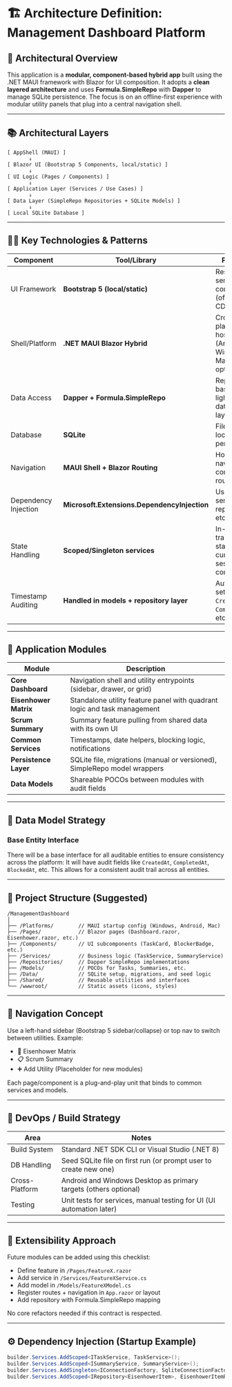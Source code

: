 # 🏗️ Architecture Definition: Management Dashboard Platform

## 🔧 Architectural Overview

This application is a **modular, component-based hybrid app** built using the .NET MAUI framework with Blazor for UI composition. It adopts a **clean layered architecture** and uses **Formula.SimpleRepo** with **Dapper** to manage SQLite persistence. The focus is on an offline-first experience with modular utility panels that plug into a central navigation shell.

---

## 📚 Architectural Layers

```
[ AppShell (MAUI) ]
       ↓
[ Blazor UI (Bootstrap 5 Components, local/static) ]
       ↓
[ UI Logic (Pages / Components) ]
       ↓
[ Application Layer (Services / Use Cases) ]
       ↓
[ Data Layer (SimpleRepo Repositories + SQLite Models) ]
       ↓
[ Local SQLite Database ]
```

---

## 🧑‍🔬 Key Technologies & Patterns

| Component            | Tool/Library                                 | Purpose                                                    |
| -------------------- | -------------------------------------------- | ---------------------------------------------------------- |
| UI Framework         | **Bootstrap 5 (local/static)**               | Responsive, semantic UI components (offline, no CDN)        |
| Shell/Platform       | **.NET MAUI Blazor Hybrid**                  | Cross-platform host (Android, Windows, Mac, iOS optional)  |
| Data Access          | **Dapper + Formula.SimpleRepo**              | Repository-based lightweight data access layer             |
| Database             | **SQLite**                                   | File-based local data persistence                          |
| Navigation           | **MAUI Shell + Blazor Routing**              | Host app navigation + component routing                    |
| Dependency Injection | **Microsoft.Extensions.DependencyInjection** | Used for services, repositories, etc.                      |
| State Handling       | **Scoped/Singleton services**                | In-memory transient states (e.g., current session context) |
| Timestamp Auditing   | **Handled in models + repository layer**     | Auto-setting `CreatedAt`, `CompletedAt`, etc.              |

---

## 🧩 Application Modules

| Module                | Description                                                              |
| --------------------- | ------------------------------------------------------------------------ |
| **Core Dashboard**    | Navigation shell and utility entrypoints (sidebar, drawer, or grid)      |
| **Eisenhower Matrix** | Standalone utility feature panel with quadrant logic and task management |
| **Scrum Summary**     | Summary feature pulling from shared data with its own UI                 |
| **Common Services**   | Timestamps, date helpers, blocking logic, notifications                  |
| **Persistence Layer** | SQLite file, migrations (manual or versioned), SimpleRepo model wrappers |
| **Data Models**       | Shareable POCOs between modules with audit fields                        |

---

## 🔁 Data Model Strategy

### Base Entity Interface

There will be a base interface for all auditable entities to ensure consistency across the platform:
It will have audit fields like `CreatedAt`, `CompletedAt`, `BlockedAt`, etc. This allows for a consistent audit trail across all entities.

---

## 📂 Project Structure (Suggested)

```
/ManagementDashboard
│
├── /Platforms/        // MAUI startup config (Windows, Android, Mac)
├── /Pages/            // Blazor pages (Dashboard.razor, Eisenhower.razor, etc.)
├── /Components/       // UI subcomponents (TaskCard, BlockerBadge, etc.)
├── /Services/         // Business logic (TaskService, SummaryService)
├── /Repositories/     // Dapper SimpleRepo implementations
├── /Models/           // POCOs for Tasks, Summaries, etc.
├── /Data/             // SQLite setup, migrations, and seed logic
├── /Shared/           // Reusable utilities and interfaces
└── /wwwroot/          // Static assets (icons, styles)
```

---

## 🧭 Navigation Concept

Use a left-hand sidebar (Bootstrap 5 sidebar/collapse) or top nav to switch between utilities. Example:

* 🧠 Eisenhower Matrix
* 📋 Scrum Summary
* ➕ Add Utility (Placeholder for new modules)

Each page/component is a plug-and-play unit that binds to common services and models.

---

## 🧪 DevOps / Build Strategy

| Area           | Notes                                                                |
| -------------- | -------------------------------------------------------------------- |
| Build System   | Standard .NET SDK CLI or Visual Studio (.NET 8)                      |
| DB Handling    | Seed SQLite file on first run (or prompt user to create new one)     |
| Cross-Platform | Android and Windows Desktop as primary targets (others optional)     |
| Testing        | Unit tests for services, manual testing for UI (UI automation later) |

---

## 🧭 Extensibility Approach

Future modules can be added using this checklist:

* Define feature in `/Pages/FeatureX.razor`
* Add service in `/Services/FeatureXService.cs`
* Add model in `/Models/FeatureXModel.cs`
* Register routes + navigation in `App.razor` or layout
* Add repository with Formula.SimpleRepo mapping

No core refactors needed if this contract is respected.

---

## ⚙️ Dependency Injection (Startup Example)

```csharp
builder.Services.AddScoped<ITaskService, TaskService>();
builder.Services.AddScoped<ISummaryService, SummaryService>();
builder.Services.AddSingleton<IConnectionFactory, SqliteConnectionFactory>();
builder.Services.AddScoped<IRepository<EisenhowerItem>, EisenhowerItemRepo>();
```
